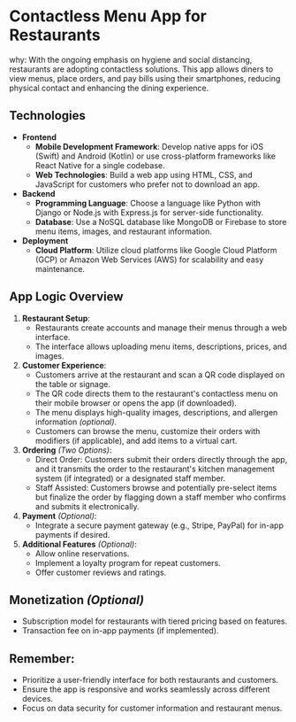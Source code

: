# Contactless Menu App for Restaurants
why: With the ongoing emphasis on hygiene and social distancing, restaurants are adopting contactless solutions. This app allows diners to view menus, place orders, and pay bills using their smartphones, reducing physical contact and enhancing the dining experience.

## Technologies
- **Frontend**
  - **Mobile Development Framework**: Develop native apps for iOS (Swift) and Android (Kotlin) or use cross-platform frameworks like React Native for a single codebase.
  - **Web Technologies**: Build a web app using HTML, CSS, and JavaScript for customers who prefer not to download an app.
- **Backend**
  - **Programming Language**: Choose a language like Python with Django or Node.js with Express.js for server-side functionality.
  - **Database**: Use a NoSQL database like MongoDB or Firebase to store menu items, images, and restaurant information.
- **Deployment**
  - **Cloud Platform**: Utilize cloud platforms like Google Cloud Platform (GCP) or Amazon Web Services (AWS) for scalability and easy maintenance.

## App Logic Overview
1. **Restaurant Setup**:
   - Restaurants create accounts and manage their menus through a web interface.
   - The interface allows uploading menu items, descriptions, prices, and images.
2. **Customer Experience**:
   - Customers arrive at the restaurant and scan a QR code displayed on the table or signage.
   - The QR code directs them to the restaurant's contactless menu on their mobile browser or opens the app (if downloaded).
   - The menu displays high-quality images, descriptions, and allergen information _(optional)_.
   - Customers can browse the menu, customize their orders with modifiers (if applicable), and add items to a virtual cart.
3. **Ordering** _(Two Options)_:
   - Direct Order: Customers submit their orders directly through the app, and it transmits the order to the restaurant's kitchen management system (if integrated) or a designated staff member.
   - Staff Assisted: Customers browse and potentially pre-select items but finalize the order by flagging down a staff member who confirms and submits it electronically.
4. **Payment** _(Optional)_:
   - Integrate a secure payment gateway (e.g., Stripe, PayPal) for in-app payments if desired.
5. **Additional Features** _(Optional)_:
   - Allow online reservations.
   - Implement a loyalty program for repeat customers.
   - Offer customer reviews and ratings.

## Monetization _(Optional)_
- Subscription model for restaurants with tiered pricing based on features.
- Transaction fee on in-app payments (if implemented).

## Remember:
- Prioritize a user-friendly interface for both restaurants and customers.
- Ensure the app is responsive and works seamlessly across different devices.
- Focus on data security for customer information and restaurant menus.
